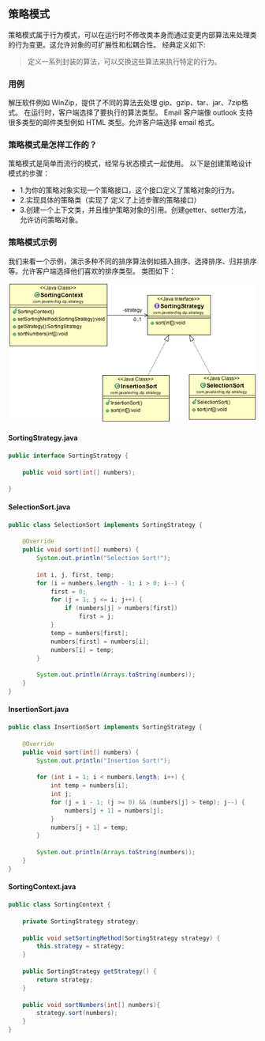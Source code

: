 ## 策略模式

策略模式属于行为模式，可以在运行时不修改类本身而通过变更内部算法来处理类的行为变更。这允许对象的可扩展性和松耦合性。
经典定义如下:
>定义一系列封装的算法，可以交换这些算法来执行特定的行为。

### 用例

解压软件例如 WinZip，提供了不同的算法去处理 gip、gzip、tar、jar、7zip格式。
在运行时，客户端选择了要执行的算法类型。
Email 客户端像 outlook 支持很多类型的邮件类型例如 HTML 类型。允许客户端选择 email 格式。

### 策略模式是怎样工作的？ 

策略模式是简单而流行的模式，经常与状态模式一起使用。
以下是创建策略设计模式的步骤：

- 1.为你的策略对象实现一个策略接口，这个接口定义了策略对象的行为。
- 2.实现具体的策略类（实现了 定义了上述步骤的策略接口）
- 3.创建一个上下文类，并且维护策略对象的引用。创建getter、setter方法，允许访问策略对象。

### 策略模式示例

我们来看一个示例，演示多种不同的排序算法例如插入排序、选择排序、归并排序等。允许客户端选择他们喜欢的排序类型。
类图如下：

![策略模式类图](Strategy-Design-Pattern-Java.png)

#### SortingStrategy.java

```java
public interface SortingStrategy {

	public void sort(int[] numbers);

}

```

#### SelectionSort.java

```java
public class SelectionSort implements SortingStrategy {

	@Override
	public void sort(int[] numbers) {
		System.out.println("Selection Sort!");

		int i, j, first, temp;
		for (i = numbers.length - 1; i > 0; i--) {
			first = 0;
			for (j = 1; j <= i; j++) {
				if (numbers[j] > numbers[first])
					first = j;
			}
			temp = numbers[first];
			numbers[first] = numbers[i];
			numbers[i] = temp;
		}
		
		System.out.println(Arrays.toString(numbers));
	}
}

```

#### InsertionSort.java

```java
public class InsertionSort implements SortingStrategy {

	@Override
	public void sort(int[] numbers) {
		System.out.println("Insertion Sort!");

		for (int i = 1; i < numbers.length; i++) {
			int temp = numbers[i];
			int j;
			for (j = i - 1; (j >= 0) && (numbers[j] > temp); j--) {
				numbers[j + 1] = numbers[j];
			}
			numbers[j + 1] = temp;
		}

		System.out.println(Arrays.toString(numbers));
	}
}

```

#### SortingContext.java

```java
public class SortingContext {
	
	private SortingStrategy strategy;
	
	public void setSortingMethod(SortingStrategy strategy) {
		this.strategy = strategy;
	}
	
	public SortingStrategy getStrategy() {
		return strategy;
	}
	
	public void sortNumbers(int[] numbers){
		strategy.sort(numbers);
	}
}

```